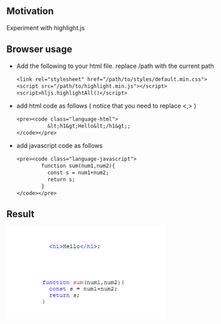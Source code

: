 <h2>Motivation</h2>
Experiment with highlight.js

<h2>Browser usage</h2>
<ul>
<li>
Add the following to your html file. replace /path with the current path

```
<link rel="stylesheet" href="/path/to/styles/default.min.css">
<script src="/path/to/highlight.min.js"></script>
<script>hljs.highlightAll()</script>
````

</li>
<li>add html code as follows ( notice that you need to replace <,> )

```
<pre><code class="language-html">
          &lt;h1&gt;Hello&lt;/h1&gt;;
</code></pre>
````

</li>


<li>add javascript code as follows 

```
<pre><code class="language-javascript">
        function sum(num1,num2){
          const s = num1+num2; 
          return s;
        }
</code></pre>
````

</li>

</ul>


<h2>Result</h2>

![Screenshot](result_highlight.png)
